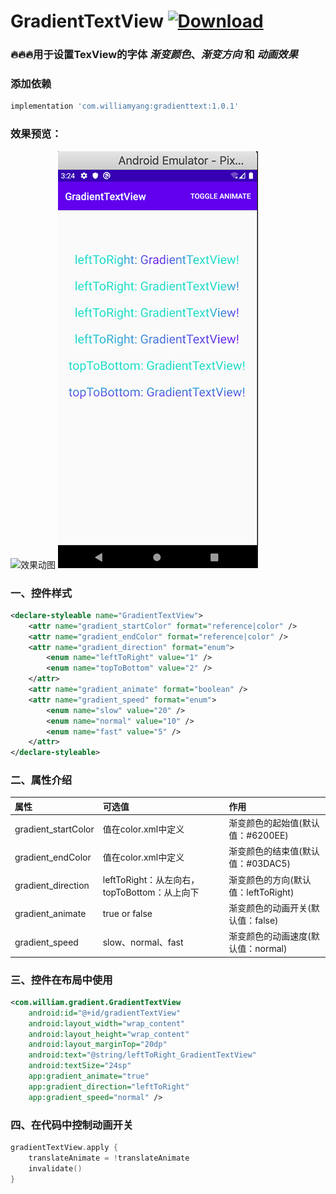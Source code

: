 # GradientTextView [![Download](https://api.bintray.com/packages/williamyang/maven/gradienttext/images/download.svg?version=1.0.1)](https://bintray.com/williamyang/maven/gradienttext/1.0.1/link)

### 🔥🔥🔥用于设置TexView的字体 *渐变颜色*、*渐变方向* 和 *动画效果*

### 添加依赖

```groovy
implementation 'com.williamyang:gradienttext:1.0.1'
```

### 效果预览：

![效果动图](image/resource.gif) ![效果静态图](image/screenshot.png)

### 一、控件样式

```xml
<declare-styleable name="GradientTextView">
    <attr name="gradient_startColor" format="reference|color" />
    <attr name="gradient_endColor" format="reference|color" />
    <attr name="gradient_direction" format="enum">
        <enum name="leftToRight" value="1" />
        <enum name="topToBottom" value="2" />
    </attr>
    <attr name="gradient_animate" format="boolean" />
    <attr name="gradient_speed" format="enum">
        <enum name="slow" value="20" />
        <enum name="normal" value="10" />
        <enum name="fast" value="5" />
    </attr>
</declare-styleable>
```

### 二、属性介绍

| 属性                 | 可选值                                    | 作用                            |
|:--------------------|:-----------------------------------------|:-------------------------------|
| gradient_startColor | 值在color.xml中定义                        | 渐变颜色的起始值(默认值：#6200EE)   |
| gradient_endColor   | 值在color.xml中定义                        | 渐变颜色的结束值(默认值：#03DAC5)   |
| gradient_direction  | leftToRight：从左向右，topToBottom：从上向下 | 渐变颜色的方向(默认值：leftToRight) |
| gradient_animate    | true or false                            | 渐变颜色的动画开关(默认值：false)   |
| gradient_speed      | slow、normal、fast                       | 渐变颜色的动画速度(默认值：normal)   |

### 三、控件在布局中使用

```xml
<com.william.gradient.GradientTextView
    android:id="@+id/gradientTextView"
    android:layout_width="wrap_content"
    android:layout_height="wrap_content"
    android:layout_marginTop="20dp"
    android:text="@string/leftToRight_GradientTextView"
    android:textSize="24sp"
    app:gradient_animate="true"
    app:gradient_direction="leftToRight"
    app:gradient_speed="normal" />
```

### 四、在代码中控制动画开关

```kotlin
gradientTextView.apply {
    translateAnimate = !translateAnimate
    invalidate()
}
```

